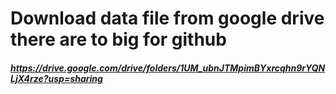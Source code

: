 # Download data file from google drive there are to big for github
##### https://drive.google.com/drive/folders/1UM_ubnJTMpimBYxrcqhn9rYQNLjX4rze?usp=sharing